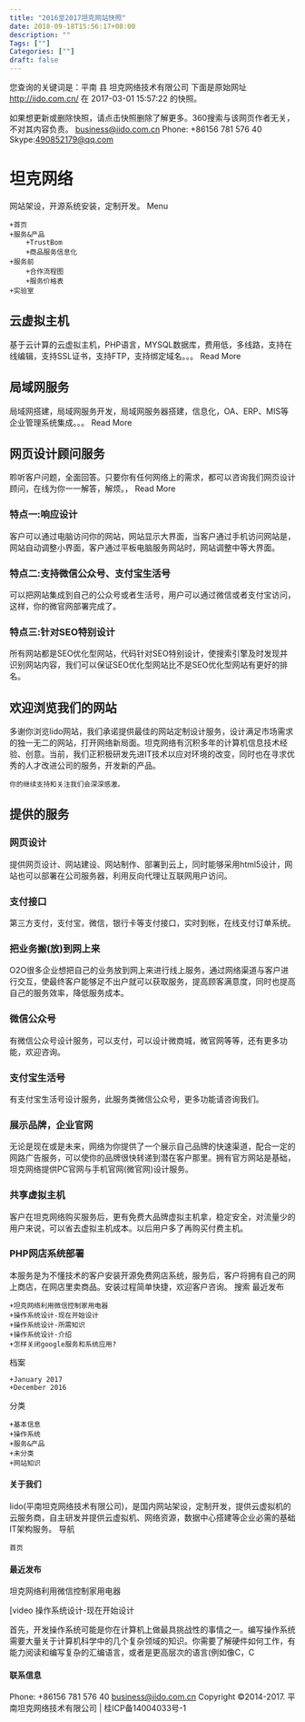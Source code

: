 ```yaml
---
title: "2016至2017坦克网站快照"
date: 2018-09-18T15:56:17+08:00
description: ""
Tags: [""]
Categories: [""]
draft: false
---
```




您查询的关键词是：平南 县 坦克网络技术有限公司 
下面是原始网址 http://iido.com.cn/ 在 2017-03-01 15:57:22 的快照。

如果想更新或删除快照，请点击快照删除了解更多。360搜索与该网页作者无关，不对其内容负责。
business@iido.com.cn Phone: +86156 781 576 40 Skype:490852179@qq.com
# 坦克网络

网站架设，开源系统安装，定制开发。
Menu

    +首页
    +服务&产品
        +TrustBom
        +商品服务信息化
    +服务前
        +合作流程图
        +服务价格表
    +实验室

## 云虚拟主机

基于云计算的云虚拟主机，PHP语言，MYSQL数据库，费用低，多线路，支持在线编辑，支持SSL证书，支持FTP，支持绑定域名。。。
Read More
## 局域网服务

局域网搭建，局域网服务开发，局域网服务器搭建，信息化，OA、ERP、MIS等企业管理系统集成。。。
Read More
## 网页设计顾问服务

聆听客户问题，全面回答。只要你有任何网络上的需求，都可以咨询我们网页设计顾问，在线为你一一解答，解烦。，
Read More
### 特点一:响应设计

客户可以通过电脑访问你的网站，网站显示大界面，当客户通过手机访问网站是，网站自动调整小界面，客户通过平板电脑服务网站时，网站调整中等大界面。
### 特点二:支持微信公众号、支付宝生活号

可以把网站集成到自己的公众号或者生活号，用户可以通过微信或者支付宝访问，这样，你的微官网部署完成了。
### 特点三:针对SEO特别设计

所有网站都是SEO优化型网站，代码针对SEO特别设计，使搜索引擎及时发现并识别网站内容，我们可以保证SEO优化型网站比不是SEO优化型网站有更好的排名。
## 欢迎浏览我们的网站

多谢你浏览Iido网站，我们承诺提供最佳的网站定制设计服务，设计满足市场需求的独一无二的网站，打开网络新局面。坦克网络有沉积多年的计算机信息技术经验、创意。当前，我们正积极研发先进IT技术以应对环境的改变，同时也在寻求优秀的人才改进公司的服务，开发新的产品。

    你的继续支持和关注我们会深深感激。

## 提供的服务
### 网页设计

提供网页设计、网站建设、网站制作、部署到云上，同时能够采用html5设计，网站也可以部署在公司服务器，利用反向代理让互联网用户访问。
### 支付接口

第三方支付，支付宝，微信，银行卡等支付接口，实时到帐，在线支付订单系统。
### 把业务搬(放)到网上来

O2O很多企业想把自己的业务放到网上来进行线上服务，通过网络渠道与客户进行交互，使最终客户能够足不出户就可以获取服务，提高顾客满意度，同时也提高自己的服务效率，降低服务成本。
### 微信公众号

有微信公众号设计服务，可以支付，可以设计微商城，微官网等等，还有更多功能，欢迎咨询。
### 支付宝生活号

有支付宝生活号设计服务，此服务类微信公众号，更多功能请咨询我们。
### 展示品牌，企业官网

无论是现在或是未来，网络为你提供了一个展示自己品牌的快速渠道，配合一定的网路广告服务，可以使你的品牌很快转递到潜在客户那里。拥有官方网站是基础，坦克网络提供PC官网与手机官网(微官网)设计服务。
### 共享虚拟主机

客户在坦克网络购买服务后，更有免费大品牌虚拟主机拿，稳定安全，对流量少的用户来说，可以省去虚拟主机成本。以后用户多了再购买付费主机。
### PHP网店系统部署

本服务是为不懂技术的客户安装开源免费网店系统，服务后，客户将拥有自己的网上商店，在网店里卖商品。安装过程简单快捷，欢迎客户咨询。
搜索
最近发布

    +坦克网络利用微信控制家用电器
    +操作系统设计-现在开始设计
    +操作系统设计-所需知识
    +操作系统设计-介绍
    +怎样关闭google服务和系统应用?

档案

    +January 2017
    +December 2016

分类

    +基本信息
    +操作系统
    +服务&产品
    +未分类
    +网站知识

#### 关于我们

Iido(平南坦克网络技术有限公司)，是国内网站架设，定制开发，提供云虚拟机的云服务商，自主研发并提供云虚拟机、网络资源，数据中心搭建等企业必需的基础IT架构服务。
导航

    首页

#### 最近发布
坦克网络利用微信控制家用电器

[video
操作系统设计-现在开始设计

首先，开发操作系统可能是你在计算机上做最具挑战性的事情之一。编写操作系统需要大量关于计算机科学中的几个复杂领域的知识。你需要了解硬件如何工作，有能力阅读和编写复杂的汇编语言，或者是更高层次的语言(例如像C，C
#### 联系信息
Phone: +86156 781 576 40
business@iido.com.cn
Copyright ©2014-2017. 平南坦克网络技术有限公司 | 桂ICP备14004033号-1
